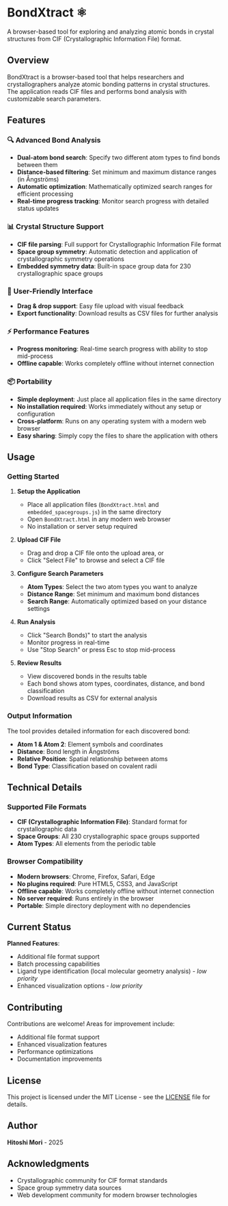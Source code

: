 # BondXtract ⚛️

A browser-based tool for exploring and analyzing atomic bonds in crystal structures from CIF (Crystallographic Information File) format.

## Overview

BondXtract is a browser-based tool that helps researchers and crystallographers analyze atomic bonding patterns in crystal structures. The application reads CIF files and performs bond analysis with customizable search parameters.

## Features

### 🔍 **Advanced Bond Analysis**
- **Dual-atom bond search**: Specify two different atom types to find bonds between them
- **Distance-based filtering**: Set minimum and maximum distance ranges (in Ångströms)
- **Automatic optimization**: Mathematically optimized search ranges for efficient processing
- **Real-time progress tracking**: Monitor search progress with detailed status updates

### 📊 **Crystal Structure Support**
- **CIF file parsing**: Full support for Crystallographic Information File format
- **Space group symmetry**: Automatic detection and application of crystallographic symmetry operations
- **Embedded symmetry data**: Built-in space group data for 230 crystallographic space groups

### 🎯 **User-Friendly Interface**
- **Drag & drop support**: Easy file upload with visual feedback
- **Export functionality**: Download results as CSV files for further analysis

### ⚡ **Performance Features**
- **Progress monitoring**: Real-time search progress with ability to stop mid-process
- **Offline capable**: Works completely offline without internet connection

### 📦 **Portability**
- **Simple deployment**: Just place all application files in the same directory
- **No installation required**: Works immediately without any setup or configuration
- **Cross-platform**: Runs on any operating system with a modern web browser
- **Easy sharing**: Simply copy the files to share the application with others

## Usage

### Getting Started

1. **Setup the Application**
   - Place all application files (`BondXtract.html` and `embedded_spacegroups.js`) in the same directory
   - Open `BondXtract.html` in any modern web browser
   - No installation or server setup required

2. **Upload CIF File**
   - Drag and drop a CIF file onto the upload area, or
   - Click "Select File" to browse and select a CIF file

3. **Configure Search Parameters**
   - **Atom Types**: Select the two atom types you want to analyze
   - **Distance Range**: Set minimum and maximum bond distances
   - **Search Range**: Automatically optimized based on your distance settings

4. **Run Analysis**
   - Click "Search Bonds)" to start the analysis
   - Monitor progress in real-time
   - Use "Stop Search" or press Esc to stop mid-process

5. **Review Results**
   - View discovered bonds in the results table
   - Each bond shows atom types, coordinates, distance, and bond classification
   - Download results as CSV for external analysis

### Output Information

The tool provides detailed information for each discovered bond:
- **Atom 1 & Atom 2**: Element symbols and coordinates
- **Distance**: Bond length in Ångströms
- **Relative Position**: Spatial relationship between atoms
- **Bond Type**: Classification based on covalent radii

## Technical Details

### Supported File Formats
- **CIF (Crystallographic Information File)**: Standard format for crystallographic data
- **Space Groups**: All 230 crystallographic space groups supported
- **Atom Types**: All elements from the periodic table

### Browser Compatibility
- **Modern browsers**: Chrome, Firefox, Safari, Edge
- **No plugins required**: Pure HTML5, CSS3, and JavaScript
- **Offline capable**: Works completely offline without internet connection
- **No server required**: Runs entirely in the browser
- **Portable**: Simple directory deployment with no dependencies

## Current Status

**Planned Features**:
- Additional file format support
- Batch processing capabilities
- Ligand type identification (local molecular geometry analysis) - *low priority*
- Enhanced visualization options - *low priority*

## Contributing

Contributions are welcome! Areas for improvement include:
- Additional file format support
- Enhanced visualization features
- Performance optimizations
- Documentation improvements

## License

This project is licensed under the MIT License - see the [LICENSE](LICENSE) file for details.

## Author

**Hitoshi Mori** - 2025

## Acknowledgments

- Crystallographic community for CIF format standards
- Space group symmetry data sources
- Web development community for modern browser technologies

